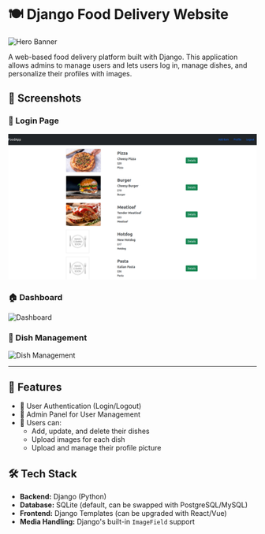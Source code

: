 # 🍽️ Django Food Delivery Website

![Hero Banner](media/readme/banner.png)

A web-based food delivery platform built with Django. This application allows admins to manage users and lets users log in, manage dishes, and personalize their profiles with images.

## 📸 Screenshots

### 🔐 Login Page
![Login Page](imgs/main.png)


### 🏠 Dashboard
![Dashboard](media/readme/dashboard.png)

### 🍛 Dish Management
![Dish Management](ecommerce/imgs/main.png)

---

## 🚀 Features

- 🔐 User Authentication (Login/Logout)
- 👤 Admin Panel for User Management
- 🍛 Users can:
  - Add, update, and delete their dishes
  - Upload images for each dish
  - Upload and manage their profile picture

## 🛠️ Tech Stack

- **Backend:** Django (Python)
- **Database:** SQLite (default, can be swapped with PostgreSQL/MySQL)
- **Frontend:** Django Templates (can be upgraded with React/Vue)
- **Media Handling:** Django's built-in `ImageField` support

